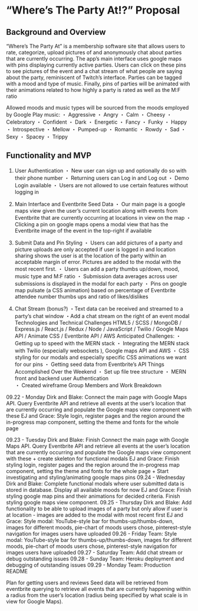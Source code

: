 # “Where’s The Party At!?” Proposal


## Background and Overview
“Where’s The Party At” is a membership software site that allows users to rate, categorize, upload pictures of and anonymously chat about parties that are currently occurring. The app’s main interface uses google maps with pins displaying currently active parties. Users can click on these pins to see pictures of the event and a chat stream of what people are saying about the party, reminiscent of Twitch’s interface. Parties can be tagged with a mood and type of music.  Finally, pins of parties will be animated with their animations related to how highly a party is rated as well as the M:F ratio

Allowed moods and music types will be sourced from the moods employed by Google Play music:
・ Aggressive
・ Angry
・ Calm
・ Cheesy
・ Celebratory
・ Confident
・ Dark
・ Energetic
・ Fancy
・ Funky
・ Happy
・ Introspective
・ Mellow
・ Pumped-up
・ Romantic
・ Rowdy
・ Sad
・ Sexy
・ Spacey
・ Trippy

## Functionality and MVP
1. User Authentication
・ New user can sign up and optionally do so with their phone number
・ Returning users can Log in and Log out
・ Demo Login available 
・ Users are not allowed to use certain features without logging in 
2. Main Interface and Eventbrite Seed Data
・ Our main page is a google maps view given the user’s current location along with events from Eventbrite that are currently occurring at locations in view on the map
・ Clicking a pin on google maps opens a modal view that has the Eventbrite image of the event in the top-right if available

3. Submit Data and Pin Styling
・ Users can add pictures of a party and picture uploads are only accepted if user is logged in and location sharing shows the user is at the location of the party within an acceptable margin of error. Pictures are added to the modal with the most recent first.
・ Users can add a party thumbs up/down, mood, music type and M:F ratio
・ Submission data averages across user submissions is displayed in the modal for each party
・ Pins on google map pulsate (a CSS animation) based on percentage of Eventbrite attendee number thumbs ups and ratio of likes/dislikes 

4. Chat Stream (bonus?)
・Text data can be received and streamed to a party’s chat window
・Add a chat stream on the right of an event modal
Technologies and Technical Challenges
HTML5 / SCSS / MongoDB / Express.js / React.js / Redux / Node / JavaScript / Twilio / Google Maps API / Animate CSS / Eventbrite API / AWS 
Anticipated Challenges:
・ Getting up to speed with the MERN stack 
・ Integrating the MERN stack with Twilio (especially websockets ), Google maps API and AWS
・ CSS styling for our modals and especially specific CSS animations we want for our pins
・ Getting seed data from Eventbrite’s API
Things Accomplished Over the Weekend
・ Set up file tree structure
・ MERN front and backend user Authentication  
・ Created wireframe
Group Members and Work Breakdown

09.22 - Monday
Dirk and Blake: Connect the main page with Google Maps API. Query Eventbrite API and retrieve all events at the user’s location that are currently occurring and populate the Google maps view component with these
EJ and Grace: Style login, register pages and the region around the in-progress map component, setting the theme and fonts for the whole page


09.23 - Tuesday
Dirk and Blake: Finish Connect the main page with Google Maps API. Query Eventbrite API and retrieve all events at the user’s location that are currently occurring and populate the Google maps view component with these + create skeleton for functional modals
EJ and Grace: Finish styling login, register pages and the region around the in-progress map component, setting the theme and fonts for the whole page + Start investigating and styling/animating google maps pins
09.24 - Wednesday
Dirk and Blake: Complete functional modals where user submitted data is stored in database. Display all available moods for now
EJ and Grace: Finish styling google map pins and their animations for decided criteria. Finish styling google maps view component.
09.25 - Thursday
Dirk and Blake: Add functionality to be able to upload images of a party but only allow if user is at location - images are added to the modal with most recent first
EJ and Grace: Style modal: YouTube-style bar for thumbs-up/thumbs-down, images for different moods, pie-chart of moods users chose, pinterest-style navigation for images users have uploaded 
09.26 - Friday
Team: Style modal: YouTube-style bar for thumbs-up/thumbs-down, images for different moods, pie-chart of moods users chose, pinterest-style navigation for images users have uploaded
09.27 - Saturday
Team: Add chat stream or debug outstanding issues
09.28 - Sunday
Team: Heroku deployment and debugging of outstanding issues
09.29 - Monday
Team: Production README

Plan for getting users and reviews
Seed data will be retrieved from eventbrite querying to retrieve all events that are currently happening within a radius from the user’s location (radius being specified by what scale is in view for Google Maps). 
